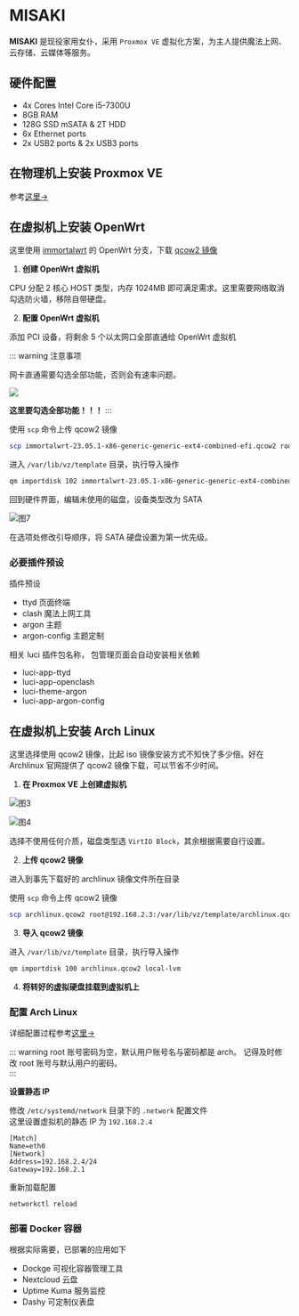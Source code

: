 # MISAKI

**MISAKI** 是现役家用女仆，采用 `Proxmox VE` 虚拟化方案，为主人提供魔法上网、云存储、云媒体等服务。

## 硬件配置

- 4x Cores Intel Core i5-7300U
- 8GB RAM
- 128G SSD mSATA & 2T HDD
- 6x Ethernet ports
- 2x USB2 ports & 2x USB3 ports

## 在物理机上安装 Proxmox VE

参考[这里->](/notes/hypervisor/pve.md)

## 在虚拟机上安装 OpenWrt

这里使用 [immortalwrt](https://github.com/immortalwrt/immortalwrt) 的 OpenWrt 分支，下载 [qcow2 镜像](https://downloads.immortalwrt.org/)

1. **创建 OpenWrt 虚拟机**

CPU 分配 2 核心 HOST 类型，内存 1024MB 即可满足需求。这里需要网络取消勾选防火墙，移除自带硬盘。

2. **配置 OpenWrt 虚拟机**

添加 PCI 设备，将剩余 5 个以太网口全部直通给 OpenWrt 虚拟机

::: warning 注意事项

网卡直通需要勾选全部功能，否则会有速率问题。

![](/img/misaki/8.jpg)

**这里要勾选全部功能！！！**
:::

使用 `scp` 命令上传 qcow2 镜像

```bash
scp immortalwrt-23.05.1-x86-generic-generic-ext4-combined-efi.qcow2 root@192.168.2.3:/var/lib/vz/template/immortalwrt-23.05.1-x86-generic-generic-ext4-combined-efi.qcow2
```

进入 `/var/lib/vz/template` 目录，执行导入操作

```bash
qm importdisk 102 immortalwrt-23.05.1-x86-generic-generic-ext4-combined-efi.qcow2 local-lvm
```

回到硬件界面，编辑未使用的磁盘，设备类型改为 SATA

![图7](/img/misaki/7.jpg)

在选项处修改引导顺序，将 SATA 硬盘设置为第一优先级。

### 必要插件预设

插件预设

- ttyd 页面终端
- clash 魔法上网工具
- argon 主题
- argon-config 主题定制

相关 luci 插件包名称， 包管理页面会自动安装相关依赖

- luci-app-ttyd
- luci-app-openclash
- luci-theme-argon
- luci-app-argon-config

## 在虚拟机上安装 Arch Linux

这里选择使用 qcow2 镜像，比起 iso 镜像安装方式不知快了多少倍。好在 Archlinux 官网提供了 qcow2 镜像下载，可以节省不少时间。

1. **在 Proxmox VE 上创建虚拟机**

![图3](/img/misaki/3.jpg)

![图4](/img/misaki/4.jpg)

选择不使用任何介质，磁盘类型选 `VirtIO Block`，其余根据需要自行设置。

2. **上传 qcow2 镜像**

进入到事先下载好的 archlinux 镜像文件所在目录

使用 `scp` 命令上传 qcow2 镜像

```bash
scp archlinux.qcow2 root@192.168.2.3:/var/lib/vz/template/archlinux.qcow2
```

3. **导入 qcow2 镜像**

进入 `/var/lib/vz/template` 目录，执行导入操作

```bash
qm importdisk 100 archlinux.qcow2 local-lvm
```

4. **将转好的虚拟硬盘挂载到虚拟机上**

### 配置 Arch Linux

详细配置过程参考[这里->](/notes/linux/arch.md)

::: warning
root 账号密码为空，默认用户账号名与密码都是 arch。
记得及时修改 root 账号与默认用户的密码。  
:::

**设置静态 IP**

修改 `/etc/systemd/network` 目录下的 `.network` 配置文件  
这里设置虚拟机的静态 IP 为 `192.168.2.4`

```
[Match]
Name=eth0
[Network]
Address=192.168.2.4/24
Gateway=192.168.2.1
```

重新加载配置

```bash
networkctl reload
```

### 部署 Docker 容器

根据实际需要，已部署的应用如下

- Dockge 可视化容器管理工具
- Nextcloud 云盘
- Uptime Kuma 服务监控
- Dashy 可定制仪表盘
